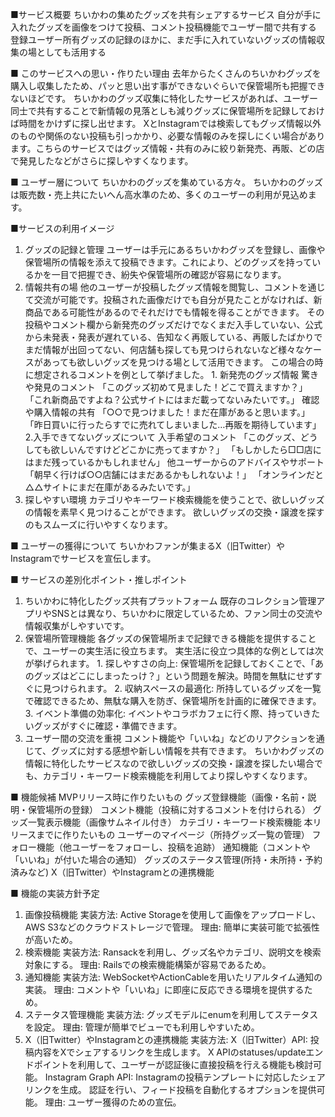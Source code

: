 ■サービス概要
ちいかわの集めたグッズを共有シェアするサービス
自分が手に入れたグッズを画像をつけて投稿、コメント投稿機能でユーザー間で共有する
登録ユーザー所有グッズの記録のほかに、まだ手に入れていないグッズの情報収集の場としても活用する

■ このサービスへの思い・作りたい理由
去年からたくさんのちいかわグッズを購入し収集したため、パッと思い出す事ができないぐらいで保管場所も把握できないほどです。
ちいかわのグッズ収集に特化したサービスがあれば、ユーザー同士で共有することで新情報の見落としも減りグッズに保管場所を記録しておけば時間をかけずに探し出せます。
XとInstagramでは検索してもグッズ情報以外のものや関係のない投稿も引っかかり、必要な情報のみを探しにくい場合があります。こちらのサービスではグッズ情報・共有のみに絞り新発売、再販、どの店で発見したなどがさらに探しやすくなります。

■ ユーザー層について
ちいかわのグッズを集めている方々。
ちいかわのグッズは販売数・売上共にたいへん高水準のため、多くのユーザーの利用が見込めます。

■サービスの利用イメージ
1. グッズの記録と管理
    ユーザーは手元にあるちいかわグッズを登録し、画像や保管場所の情報を添えて投稿できます。これにより、どのグッズを持っているかを一目で把握でき、紛失や保管場所の確認が容易になります。
2. 情報共有の場
    他のユーザーが投稿したグッズ情報を閲覧し、コメントを通じて交流が可能です。投稿された画像だけでも自分が見たことがなければ、新商品である可能性があるのでそれだけでも情報を得ることができます。
    その投稿やコメント欄から新発売のグッズだけでなくまだ入手していない、公式から未発表・発表が遅れている、告知なく再販している、再販したばかりでまだ情報が出回ってない、何店舗も探しても見つけられないなど様々なケースがあっても欲しいグッズを見つける場として活用できます。
    この場合の時に想定されるコメントを例として挙げました。
        1. 新発売のグッズ情報
            驚きや発見のコメント
            「このグッズ初めて見ました！どこで買えますか？」
            「これ新商品ですよね？公式サイトにはまだ載ってないみたいです。」
            確認や購入情報の共有
            「○○で見つけました！まだ在庫があると思います。」
            「昨日買いに行ったらすでに売れてしまいました…再販を期待しています」
        2.入手できてないグッズについて
            入手希望のコメント
            「このグッズ、どうしても欲しいんですけどどこかに売ってますか？」
            「もしかしたら□□店にはまだ残っているかもしれません」
            他ユーザーからのアドバイスやサポート
            「朝早く行けば○○店舗にはまだあるかもしれないよ！」
            「オンラインだと△△サイトにまだ在庫があるみたいです。」
3. 探しやすい環境
    カテゴリやキーワード検索機能を使うことで、欲しいグッズの情報を素早く見つけることができます。
    欲しいグッズの交換・譲渡を探すのもスムーズに行いやすくなります。

■ ユーザーの獲得について
ちいかわファンが集まるX（旧Twitter）やInstagramでサービスを宣伝します。

■ サービスの差別化ポイント・推しポイント
1. ちいかわに特化したグッズ共有プラットフォーム
    既存のコレクション管理アプリやSNSとは異なり、ちいかわに限定しているため、ファン同士の交流や情報収集がしやすいです。
2. 保管場所管理機能
    各グッズの保管場所まで記録できる機能を提供することで、ユーザーの実生活に役立ちます。
    実生活に役立つ具体的な例としては次が挙げられます。
        1. 探しやすさの向上: 保管場所を記録しておくことで、「あのグッズはどこにしまったっけ？」という問題を解決。時間を無駄にせずすぐに見つけられます。
        2. 収納スペースの最適化: 所持しているグッズを一覧で確認できるため、無駄な購入を防ぎ、保管場所を計画的に確保できます。
        3. イベント準備の効率化: イベントやコラボカフェに行く際、持っていきたいグッズがすぐに確認・準備できます。
3. ユーザー間の交流を重視
    コメント機能や「いいね」などのリアクションを通じて、グッズに対する感想や新しい情報を共有できます。
    ちいかわグッズの情報に特化したサービスなので欲しいグッズの交換・譲渡を探したい場合でも、カテゴリ・キーワード検索機能を利用してより探しやすくなります。

■ 機能候補
MVPリリース時に作りたいもの
    グッズ登録機能（画像・名前・説明・保管場所の登録）
    コメント機能（投稿に対するコメントを付けられる）
    グッズ一覧表示機能（画像サムネイル付き）
    カテゴリ・キーワード検索機能
本リリースまでに作りたいもの
    ユーザーのマイページ（所持グッズ一覧の管理）
    フォロー機能（他ユーザーをフォローし、投稿を追跡）
    通知機能（コメントや「いいね」が付いた場合の通知）
    グッズのステータス管理(所持・未所持・予約済みなど)
    X（旧Twitter）やInstagramとの連携機能

■ 機能の実装方針予定
1. 画像投稿機能
    実装方法: Active Storageを使用して画像をアップロードし、AWS S3などのクラウドストレージで管理。
    理由: 簡単に実装可能で拡張性が高いため。
2. 検索機能
    実装方法: Ransackを利用し、グッズ名やカテゴリ、説明文を検索対象にする。
    理由: Railsでの検索機能構築が容易であるため。
3. 通知機能
    実装方法: WebSocketやActionCableを用いたリアルタイム通知の実装。
    理由: コメントや「いいね」に即座に反応できる環境を提供するため。
4. ステータス管理機能
    実装方法: グッズモデルにenumを利用してステータスを設定。
    理由: 管理が簡単でビューでも利用しやすいため。
5. X（旧Twitter）やInstagramとの連携機能
    実装方法: 
        X（旧Twitter）API:
            投稿内容をXでシェアするリンクを生成します。
            X APIのstatuses/updateエンドポイントを利用して、ユーザーが認証後に直接投稿を行える機能も検討可能。
        Instagram Graph API:
            Instagramの投稿テンプレートに対応したシェアリンクを生成。
            認証を行い、フィード投稿を自動化するオプションを提供可能。
    理由: ユーザー獲得のための宣伝。